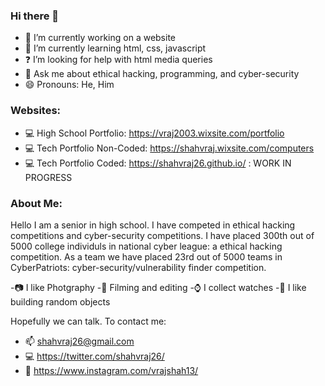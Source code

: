 ### Hi there 👋

- 🔭 I’m currently working on a website
- 🌱 I’m currently learning html, css, javascript
- ❓ I’m looking for help with html media queries
- 💬 Ask me about ethical hacking, programming, and cyber-security
- 😄 Pronouns: He, Him

### Websites:

- 💻 High School Portfolio: https://vraj2003.wixsite.com/portfolio
- 💻 Tech Portfolio Non-Coded: https://shahvraj.wixsite.com/computers
- 💻 Tech Portfolio Coded: https://shahvraj26.github.io/   : WORK IN PROGRESS

### About Me:

Hello I am a senior in high school. I have competed in ethical hacking competitions and cyber-security competitions. I have placed 300th out of 5000 college individuls in national cyber league: a ethical hacking competition. As a team we have placed 23rd out of 5000 teams in CyberPatriots: cyber-security/vulnerability finder competition.

-📷 I like Photgraphy
-🎥 Filming and editing
-⌚ I collect watches
-🔨 I like building random objects

Hopefully we can talk. To contact me: 

- 📫 shahvraj26@gmail.com
- 💻 https://twitter.com/shahvraj26/
- 📱 https://www.instagram.com/vrajshah13/
